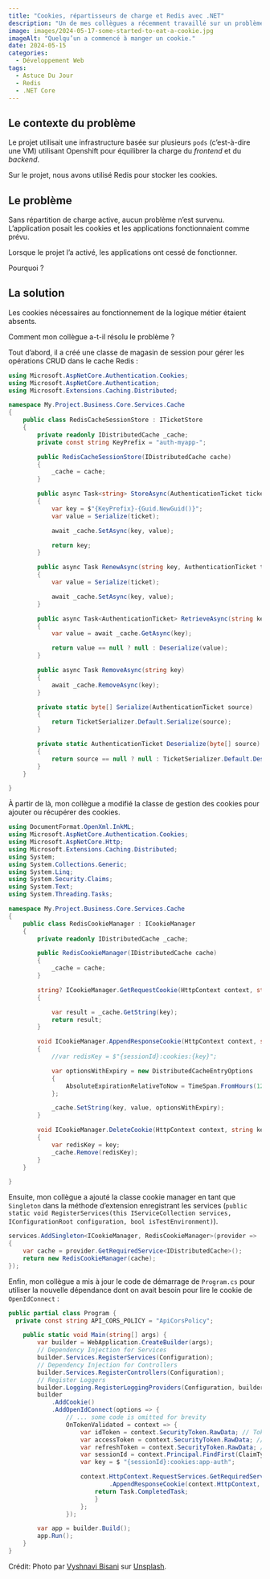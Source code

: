```yaml
---
title: "Cookies, répartisseurs de charge et Redis avec .NET"
description: "Un de mes collègues a récemment travaillé sur un problème de cookie pour une application “backend” .NET en utilisant le cookie pour valider une certaine logique commerciale. Voici comment procéder."
image: images/2024-05-17-some-started-to-eat-a-cookie.jpg
imageAlt: "Quelqu’un a commencé à manger un cookie."
date: 2024-05-15
categories:
  - Développement Web
tags:
  - Astuce Du Jour
  - Redis
  - .NET Core
---
```


## Le contexte du problème

Le projet utilisait une infrastructure basée sur plusieurs `pods` (c’est-à-dire une VM) utilisant Openshift pour équilibrer la charge du _frontend_ et du _backend_.

Sur le projet, nous avons utilisé Redis pour stocker les cookies.

## Le problème

Sans répartition de charge active, aucun problème n’est survenu. L’application posait les cookies et les applications fonctionnaient comme prévu.

Lorsque le projet l’a activé, les applications ont cessé de fonctionner.

Pourquoi ?

## La solution

Les cookies nécessaires au fonctionnement de la logique métier étaient absents.

Comment mon collègue a-t-il résolu le problème ?

Tout d’abord, il a créé une classe de magasin de session pour gérer les opérations CRUD dans le cache Redis :

```csharp
using Microsoft.AspNetCore.Authentication.Cookies;
using Microsoft.AspNetCore.Authentication;
using Microsoft.Extensions.Caching.Distributed;

namespace My.Project.Business.Core.Services.Cache
{
    public class RedisCacheSessionStore : ITicketStore
    {
        private readonly IDistributedCache _cache;
        private const string KeyPrefix = "auth-myapp-";

        public RedisCacheSessionStore(IDistributedCache cache)
        {
            _cache = cache;
        }

        public async Task<string> StoreAsync(AuthenticationTicket ticket)
        {
            var key = $"{KeyPrefix}-{Guid.NewGuid()}";
            var value = Serialize(ticket);

            await _cache.SetAsync(key, value);

            return key;
        }

        public async Task RenewAsync(string key, AuthenticationTicket ticket)
        {
            var value = Serialize(ticket);

            await _cache.SetAsync(key, value);
        }

        public async Task<AuthenticationTicket> RetrieveAsync(string key)
        {
            var value = await _cache.GetAsync(key);

            return value == null ? null : Deserialize(value);
        }

        public async Task RemoveAsync(string key)
        {
            await _cache.RemoveAsync(key);
        }

        private static byte[] Serialize(AuthenticationTicket source)
        {
            return TicketSerializer.Default.Serialize(source);
        }

        private static AuthenticationTicket Deserialize(byte[] source)
        {
            return source == null ? null : TicketSerializer.Default.Deserialize(source);
        }
    }

}
```

À partir de là, mon collègue a modifié la classe de gestion des cookies pour ajouter ou récupérer des cookies.

```csharp
using DocumentFormat.OpenXml.InkML;
using Microsoft.AspNetCore.Authentication.Cookies;
using Microsoft.AspNetCore.Http;
using Microsoft.Extensions.Caching.Distributed;
using System;
using System.Collections.Generic;
using System.Linq;
using System.Security.Claims;
using System.Text;
using System.Threading.Tasks;

namespace My.Project.Business.Core.Services.Cache
{
    public class RedisCookieManager : ICookieManager
    {
        private readonly IDistributedCache _cache;

        public RedisCookieManager(IDistributedCache cache)
        {
            _cache = cache;
        }

        string? ICookieManager.GetRequestCookie(HttpContext context, string key)
        {

            var result = _cache.GetString(key);
            return result;
        }

        void ICookieManager.AppendResponseCookie(HttpContext context, string key, string? value, CookieOptions options)
        {
            //var redisKey = $"{sessionId}:cookies:{key}";

            var optionsWithExpiry = new DistributedCacheEntryOptions
            {
                AbsoluteExpirationRelativeToNow = TimeSpan.FromHours(12)
            };

            _cache.SetString(key, value, optionsWithExpiry);
        }

        void ICookieManager.DeleteCookie(HttpContext context, string key, CookieOptions options)
        {
            var redisKey = key;
            _cache.Remove(redisKey);
        }
    }

}
```

Ensuite, mon collègue a ajouté la classe cookie manager en tant que `Singleton` dans la méthode d’extension enregistrant les services (`public static void RegisterServices(this IServiceCollection services, IConfigurationRoot configuration, bool isTestEnvironment)`).

```csharp
services.AddSingleton<ICookieManager, RedisCookieManager>(provider =>
{
    var cache = provider.GetRequiredService<IDistributedCache>();
    return new RedisCookieManager(cache);
});
```

Enfin, mon collègue a mis à jour le code de démarrage de `Program.cs` pour utiliser la nouvelle dépendance dont on avait besoin pour lire le cookie de `OpenIdConnect` :

```csharp
public partial class Program {
  private const string API_CORS_POLICY = "ApiCorsPolicy";

    public static void Main(string[] args) {
        var builder = WebApplication.CreateBuilder(args);
        // Dependency Injection for Services
        builder.Services.RegisterServices(Configuration);
        // Dependency Injection for Controllers
        builder.Services.RegisterControllers(Configuration);
        // Register Loggers
        builder.Logging.RegisterLoggingProviders(Configuration, builder.Services);
        builder
            .AddCookie()
            .AddOpenIdConnect(options => {
                // ... some code is omitted for brevity
                OnTokenValidated = context => {
                    var idToken = context.SecurityToken.RawData; // Token ID
                    var accessToken = context.SecurityToken.RawData; // Access Token
                    var refreshToken = context.SecurityToken.RawData; // Refresh Token
                    var sessionId = context.Principal.FindFirst(ClaimTypes.NameIdentifier)?.Value;
                    var key = $ "{sessionId}:cookies:app-auth";

                    context.HttpContext.RequestServices.GetRequiredService<ICookieManager>()
                            .AppendResponseCookie(context.HttpContext, key, accessToken, new CookieOptions());
                        return Task.CompletedTask;
                        }
                    };
                });

        var app = builder.Build();
        app.Run();
    }
}
```

Crédit: Photo par [Vyshnavi Bisani](https://unsplash.com/@vyshnavibisani?utm_content=creditCopyText&utm_medium=referral&utm_source=unsplash) sur [Unsplash](https://unsplash.com/photos/brown-round-cookie-on-white-surface-z8kriatLFdA?utm_content=creditCopyText&utm_medium=referral&utm_source=unsplash).

